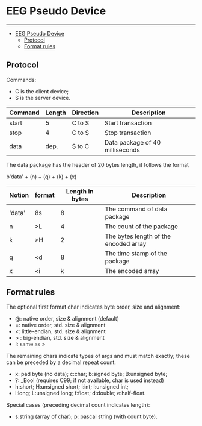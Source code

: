 # EEG Pseudo Device

---

- [EEG Pseudo Device](#eeg-pseudo-device)
  - [Protocol](#protocol)
  - [Format rules](#format-rules)

## Protocol

Commands:

- C is the client device;
- S is the server device.

| Command | Length | Direction | Description                     |
| ------- | ------ | --------- | ------------------------------- |
| start   | 5      | C to S    | Start transaction               |
| stop    | 4      | C to S    | Stop transaction                |
| data    | dep.   | S to C    | Data package of 40 milliseconds |

The data package has the header of 20 bytes length,
it follows the format

b'data' + (n) + (q) + (k) + (x)

| Notion | format | Length in bytes | Description                           |
| ------ | ------ | --------------- | ------------------------------------- |
| 'data' | 8s     | 8               | The command of data package           |
| n      | \>L    | 4               | The count of the package              |
| k      | \>H    | 2               | The bytes length of the encoded array |
| q      | \<d    | 8               | The time stamp of the package         |
| x      | \<i    | k               | The encoded array                     |

## Format rules

The optional first format char indicates byte order, size and alignment:

- @: native order, size & alignment (default)
- =: native order, std. size & alignment
- <: little-endian, std. size & alignment
- \> : big-endian, std. size & alignment
- !: same as >

The remaining chars indicate types of args and must match exactly;
these can be preceded by a decimal repeat count:

- x: pad byte (no data); c:char; b:signed byte; B:unsigned byte;
- ?: \_Bool (requires C99; if not available, char is used instead)
- h:short; H:unsigned short; i:int; I:unsigned int;
- l:long; L:unsigned long; f:float; d:double; e:half-float.

Special cases (preceding decimal count indicates length):

- s:string (array of char); p: pascal string (with count byte).
